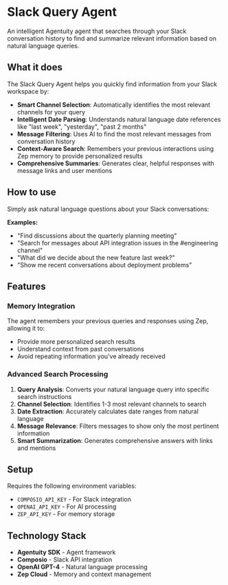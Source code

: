 # Slack Query Agent

An intelligent Agentuity agent that searches through your Slack conversation history to find and summarize relevant information based on natural language queries.

## What it does

The Slack Query Agent helps you quickly find information from your Slack workspace by:

- **Smart Channel Selection**: Automatically identifies the most relevant channels for your query
- **Intelligent Date Parsing**: Understands natural language date references like "last week", "yesterday", "past 2 months"
- **Message Filtering**: Uses AI to find the most relevant messages from conversation history
- **Context-Aware Search**: Remembers your previous interactions using Zep memory to provide personalized results
- **Comprehensive Summaries**: Generates clear, helpful responses with message links and user mentions

## How to use

Simply ask natural language questions about your Slack conversations:

**Examples:**

- "Find discussions about the quarterly planning meeting"
- "Search for messages about API integration issues in the #engineering channel"
- "What did we decide about the new feature last week?"
- "Show me recent conversations about deployment problems"

## Features

### Memory Integration

The agent remembers your previous queries and responses using Zep, allowing it to:

- Provide more personalized search results
- Understand context from past conversations
- Avoid repeating information you've already received

### Advanced Search Processing

1. **Query Analysis**: Converts your natural language query into specific search instructions
2. **Channel Selection**: Identifies 1-3 most relevant channels to search
3. **Date Extraction**: Accurately calculates date ranges from natural language
4. **Message Relevance**: Filters messages to show only the most pertinent information
5. **Smart Summarization**: Generates comprehensive answers with links and mentions

## Setup

Requires the following environment variables:

- `COMPOSIO_API_KEY` - For Slack integration
- `OPENAI_API_KEY` - For AI processing
- `ZEP_API_KEY` - For memory storage

## Technology Stack

- **Agentuity SDK** - Agent framework
- **Composio** - Slack API integration
- **OpenAI GPT-4** - Natural language processing
- **Zep Cloud** - Memory and context management

